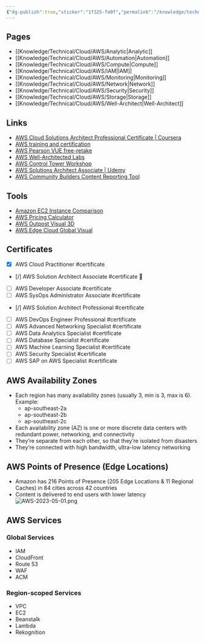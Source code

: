 ```yaml
---
{"dg-publish":true,"sticker":"1f325-fe0f","permalink":"/knowledge/technical/cloud/aws/aws/","dgPassFrontmatter":true}
---
```


## Pages

- [[Knowledge/Technical/Cloud/AWS/Analytic\|Analytic]]
- [[Knowledge/Technical/Cloud/AWS/Automation\|Automation]]
- [[Knowledge/Technical/Cloud/AWS/Compute\|Compute]]
- [[Knowledge/Technical/Cloud/AWS/IAM\|IAM]]
- [[Knowledge/Technical/Cloud/AWS/Monitoring\|Monitoring]]
- [[Knowledge/Technical/Cloud/AWS/Network\|Network]]
- [[Knowledge/Technical/Cloud/AWS/Security\|Security]]
- [[Knowledge/Technical/Cloud/AWS/Storage\|Storage]]
- [[Knowledge/Technical/Cloud/AWS/Well-Architect\|Well-Architect]]

## Links
- [AWS Cloud Solutions Architect Professional Certificate | Coursera](https://www.coursera.org/professional-certificates/aws-cloud-solutions-architect)
- [AWS training and certification](https://www.aws.training/Certification)
- [AWS Pearson VUE free-retake](https://home.pearsonvue.com/aws/free-retake)
- [AWS Well-Architected Labs](https://wellarchitectedlabs.com/operational-excellence/100_labs/100_inventory_patch_management/1_intro/)
- [AWS Control Tower Workshop](https://controltower.aws-management.tools/core/accountfactory/)
- [AWS Solutions Architect Associate | Udemy](https://opn.udemy.com/course/aws-certified-solutions-architect-associate-saa-c03/learn/lecture/13528014?start=15#overview)
- [AWS Community Builders Content Reporting Tool](https://www.0100000101010111010100110110001101100010.com/#/)
## Tools
- [Amazon EC2 Instance Comparison](https://instances.vantage.sh/)
- [AWS Pricing Calculator](https://calculator.aws/#/)
- [AWS Outpost Visual 3D](https://apps.kaonadn.net/5181491956940800/AWSOutpost/index.html?lang=en#Catalog)
- [AWS Edge Cloud Global Visual](https://apps.kaonadn.net/5181491956940800/index.html)
## Certificates

- [x] AWS Cloud Practitioner #certificate
- [/] AWS Solution Architect Associate #certificate 🔼
- [ ] AWS Developer Associate #certificate
- [ ] AWS SysOps Administrator Associate #certificate
- [/] AWS Solution Architect Professional #certificate
- [ ] AWS DevOps Engineer Professional #certificate
- [ ] AWS Advanced Networking Specialist #certificate
- [ ] AWS Data Analytics Specialist #certificate
- [ ] AWS Database Specialist #certificate
- [ ] AWS Machine Learning Specialist #certificate
- [ ] AWS Security Specialist #certificate
- [ ] AWS SAP on AWS Specialist #certificate
## AWS Availability Zones
- Each region has many availability zones (usually 3, min is 3, max is 6). Example: 
	- ap-southeast-2a
	- ap-southeast-2b
	- ap-southeast-2c
- Each availability zone (AZ) is one or more discrete data centers with redundant power, networking, and connectivity
- They’re separate from each other, so that they’re isolated from disasters
- They’re connected with high bandwidth, ultra-low latency networking
## AWS Points of Presence (Edge Locations)
- Amazon has 216 Points of Presence (205 Edge Locations & 11 Regional Caches) in 84 cities across 42 countries
- Content is delivered to end users with lower latency
![AWS-2023-05-01.png](/img/user/Attachments/AWS-2023-05-01.png)
## AWS Services
### Global Services
- IAM
- CloudFront
- Route 53
- WAF
- ACM
### Region-scoped Services
- VPC
- EC2
- Beanstalk
- Lambda
- Rekognition